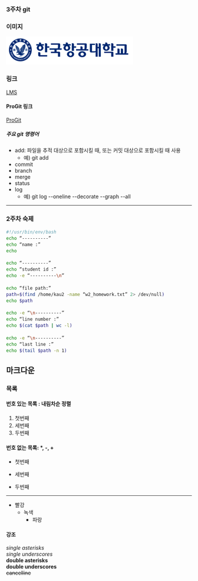### 3주차 git  
### 이미지  
![kau](https://github.com/heg-git/2023_OSS/blob/main/img/kau/kau.png)
### 링크  
[LMS](https://lms.kau.ac.kr/login.php)  
#### ProGit 링크
[ProGit](https://git-scm.com/book/ko/v2)  
  
##### 주요 git 명령어  
* add: 파일을 추적 대상으로 포함시킬 때, 또는 커밋 대상으로 포함시킬 때 사용  
  * 예) git add  
* commit  
* branch  
* merge  
* status  
* log  
  * 예) git log --oneline --decorate --graph --all  
***  

### 2주차 숙제  
```Bash
#!/usr/bin/env/bash
echo “----------”
echo “name :”
echo 

echo “----------”
echo “student id :”
echo -e “----------\n”

echo “file path:”
path=$(find /home/kau2 -name “w2_homework.txt” 2> /dev/null)
echo $path

echo -e “\n----------”
echo “line number :”
echo $(cat $path | wc -l)

echo -e “\n----------”
echo “last line :”
echo $(tail $path -n 1)
```  

## 마크다운  
### 목록  
#### 번호 있는 목록 : 내림차순 정렬  
1. 첫번째
2. 세번째
3. 두번째
#### 번호 없는 목록: *, -, +
* 첫번째  
 
* 세번째  

* 두번째  
***  
* 빨강
  * 녹색  
    * 파랑  
#### 강조
*single asterisks*  
_single underscores_  
**double asterisks**  
__double underscores__  
~~cancelline~~  



